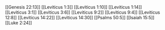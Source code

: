 [[Genesis 22:13]]
[[Leviticus 1:3]]
[[Leviticus 1:10]]
[[Leviticus 1:14]]
[[Leviticus 3:1]]
[[Leviticus 3:6]]
[[Leviticus 9:2]]
[[Leviticus 9:4]]
[[Leviticus 12:8]]
[[Leviticus 14:22]]
[[Leviticus 14:30]]
[[Psalms 50:5]]
[[Isaiah 15:5]]
[[Luke 2:24]]
